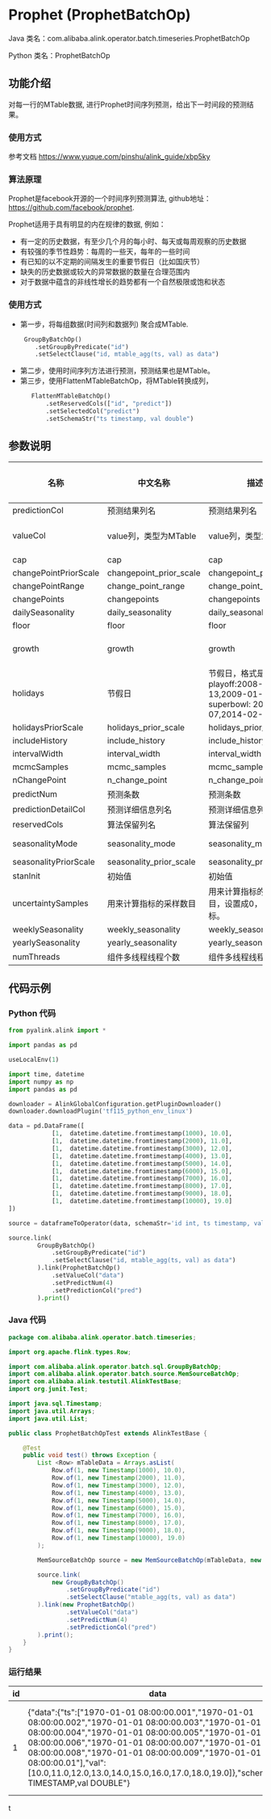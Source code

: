 # Prophet (ProphetBatchOp)
Java 类名：com.alibaba.alink.operator.batch.timeseries.ProphetBatchOp

Python 类名：ProphetBatchOp


## 功能介绍
对每一行的MTable数据, 进行Prophet时间序列预测，给出下一时间段的预测结果。

### 使用方式

参考文档 https://www.yuque.com/pinshu/alink_guide/xbp5ky

### 算法原理

Prophet是facebook开源的一个时间序列预测算法, github地址：https://github.com/facebook/prophet.

Prophet适用于具有明显的内在规律的数据, 例如：

* 有一定的历史数据，有至少几个月的每小时、每天或每周观察的历史数据
* 有较强的季节性趋势：每周的一些天，每年的一些时间
* 有已知的以不定期的间隔发生的重要节假日（比如国庆节）
* 缺失的历史数据或较大的异常数据的数量在合理范围内
* 对于数据中蕴含的非线性增长的趋势都有一个自然极限或饱和状态

### 使用方式
* 第一步，将每组数据(时间列和数据列) 聚合成MTable.
    ```python
     GroupByBatchOp()
        .setGroupByPredicate("id")
        .setSelectClause("id, mtable_agg(ts, val) as data")
    ```
* 第二步，使用时间序列方法进行预测，预测结果也是MTable。
* 第三步，使用FlattenMTableBatchOp，将MTable转换成列，
   ```python
      FlattenMTableBatchOp()
          .setReservedCols(["id", "predict"])
          .setSelectedCol("predict")
          .setSchemaStr("ts timestamp, val double")
   ```
  
## 参数说明

| 名称 | 中文名称 | 描述 | 类型 | 是否必须？ | 取值范围 | 默认值 |
| --- | --- | --- | --- | --- | --- | --- |
| predictionCol | 预测结果列名 | 预测结果列名 | String | ✓ |  |  |
| valueCol | value列，类型为MTable | value列，类型为MTable | String | ✓ | 所选列类型为 [M_TABLE, STRING] |  |
| cap | cap | cap | Double |  |  | null |
| changePointPriorScale | changepoint_prior_scale | changepoint_prior_scale | Double |  |  | 0.05 |
| changePointRange | change_point_range | change_point_range | Double |  |  | 0.8 |
| changePoints | changepoints | changepoints | String |  |  | null |
| dailySeasonality | daily_seasonality | daily_seasonality | String |  |  | "auto" |
| floor | floor | floor | Double |  |  | null |
| growth | growth | growth | String |  | "LINEAR", "LOGISTIC", "FLAT" | "LINEAR" |
| holidays | 节假日 | 节假日，格式是 playoff:2008-01-13,2009-01-03 superbowl: 2010-02-07,2014-02-02 | String |  |  | null |
| holidaysPriorScale | holidays_prior_scale | holidays_prior_scale | Double |  |  | 10.0 |
| includeHistory | include_history | include_history | Boolean |  |  | false |
| intervalWidth | interval_width | interval_width | Double |  |  | 0.8 |
| mcmcSamples | mcmc_samples | mcmc_samples | Integer |  |  | 0 |
| nChangePoint | n_change_point | n_change_point | Integer |  |  | 25 |
| predictNum | 预测条数 | 预测条数 | Integer |  |  | 1 |
| predictionDetailCol | 预测详细信息列名 | 预测详细信息列名 | String |  |  |  |
| reservedCols | 算法保留列名 | 算法保留列 | String[] |  |  | null |
| seasonalityMode | seasonality_mode | seasonality_mode | String |  | "MULTIPLICATIVE", "ADDITIVE" | "ADDITIVE" |
| seasonalityPriorScale | seasonality_prior_scale | seasonality_prior_scale | Double |  |  | 10.0 |
| stanInit | 初始值 | 初始值 | String |  |  | null |
| uncertaintySamples | 用来计算指标的采样数目 | 用来计算指标的采样数目，设置成0，不计算指标。 | Integer |  |  | 1000 |
| weeklySeasonality | weekly_seasonality | weekly_seasonality | String |  |  | "auto" |
| yearlySeasonality | yearly_seasonality | yearly_seasonality | String |  |  | "auto" |
| numThreads | 组件多线程线程个数 | 组件多线程线程个数 | Integer |  |  | 1 |

## 代码示例
### Python 代码
```python
from pyalink.alink import *

import pandas as pd

useLocalEnv(1)

import time, datetime
import numpy as np
import pandas as pd

downloader = AlinkGlobalConfiguration.getPluginDownloader()
downloader.downloadPlugin('tf115_python_env_linux')

data = pd.DataFrame([
			[1,  datetime.datetime.fromtimestamp(1000), 10.0],
			[1,  datetime.datetime.fromtimestamp(2000), 11.0],
			[1,  datetime.datetime.fromtimestamp(3000), 12.0],
			[1,  datetime.datetime.fromtimestamp(4000), 13.0],
			[1,  datetime.datetime.fromtimestamp(5000), 14.0],
			[1,  datetime.datetime.fromtimestamp(6000), 15.0],
			[1,  datetime.datetime.fromtimestamp(7000), 16.0],
			[1,  datetime.datetime.fromtimestamp(8000), 17.0],
			[1,  datetime.datetime.fromtimestamp(9000), 18.0],
			[1,  datetime.datetime.fromtimestamp(10000), 19.0]
])

source = dataframeToOperator(data, schemaStr='id int, ts timestamp, val double', op_type='batch')

source.link(
        GroupByBatchOp()
			.setGroupByPredicate("id")
			.setSelectClause("id, mtable_agg(ts, val) as data")
		).link(ProphetBatchOp()
			.setValueCol("data")
			.setPredictNum(4)
			.setPredictionCol("pred")
		).print()
```
### Java 代码
```java
package com.alibaba.alink.operator.batch.timeseries;

import org.apache.flink.types.Row;

import com.alibaba.alink.operator.batch.sql.GroupByBatchOp;
import com.alibaba.alink.operator.batch.source.MemSourceBatchOp;
import com.alibaba.alink.testutil.AlinkTestBase;
import org.junit.Test;

import java.sql.Timestamp;
import java.util.Arrays;
import java.util.List;

public class ProphetBatchOpTest extends AlinkTestBase {

	@Test
	public void test() throws Exception {
		List <Row> mTableData = Arrays.asList(
			Row.of(1, new Timestamp(1000), 10.0),
			Row.of(1, new Timestamp(2000), 11.0),
			Row.of(1, new Timestamp(3000), 12.0),
			Row.of(1, new Timestamp(4000), 13.0),
			Row.of(1, new Timestamp(5000), 14.0),
			Row.of(1, new Timestamp(6000), 15.0),
			Row.of(1, new Timestamp(7000), 16.0),
			Row.of(1, new Timestamp(8000), 17.0),
			Row.of(1, new Timestamp(9000), 18.0),
			Row.of(1, new Timestamp(10000), 19.0)
		);

		MemSourceBatchOp source = new MemSourceBatchOp(mTableData, new String[] {"id", "ts", "val"});

		source.link(
			new GroupByBatchOp()
				.setGroupByPredicate("id")
				.setSelectClause("mtable_agg(ts, val) as data")
		).link(new ProphetBatchOp()
               	.setValueCol("data")
               	.setPredictNum(4)
               	.setPredictionCol("pred")
		).print();
	}
}
```

### 运行结果
id|data|predict
---|----|-------
1|{"data":{"ts":["1970-01-01 08:00:00.001","1970-01-01 08:00:00.002","1970-01-01 08:00:00.003","1970-01-01 08:00:00.004","1970-01-01 08:00:00.005","1970-01-01 08:00:00.006","1970-01-01 08:00:00.007","1970-01-01 08:00:00.008","1970-01-01 08:00:00.009","1970-01-01 08:00:00.01"],"val":[10.0,11.0,12.0,13.0,14.0,15.0,16.0,17.0,18.0,19.0]},"schema":"ts TIMESTAMP,val DOUBLE"}|{"data":{"ts":["1970-01-01 08:00:00.011","1970-01-01 08:00:00.012","1970-01-01 08:00:00.013","1970-01-01 08:00:00.014","1970-01-01 08:00:00.015","1970-01-01 08:00:00.016","1970-01-01 08:00:00.017","1970-01-01 08:00:00.018","1970-01-01 08:00:00.019","1970-01-01 08:00:00.02","1970-01-01 08:00:00.021","1970-01-01 08:00:00.022"],"val":[20.0,21.0,22.0,23.0,24.0,25.0,26.0,27.0,28.0,29.0,30.0,31.0]},"schema":"ts TIMESTAMP,val DOUBLE"}
t
